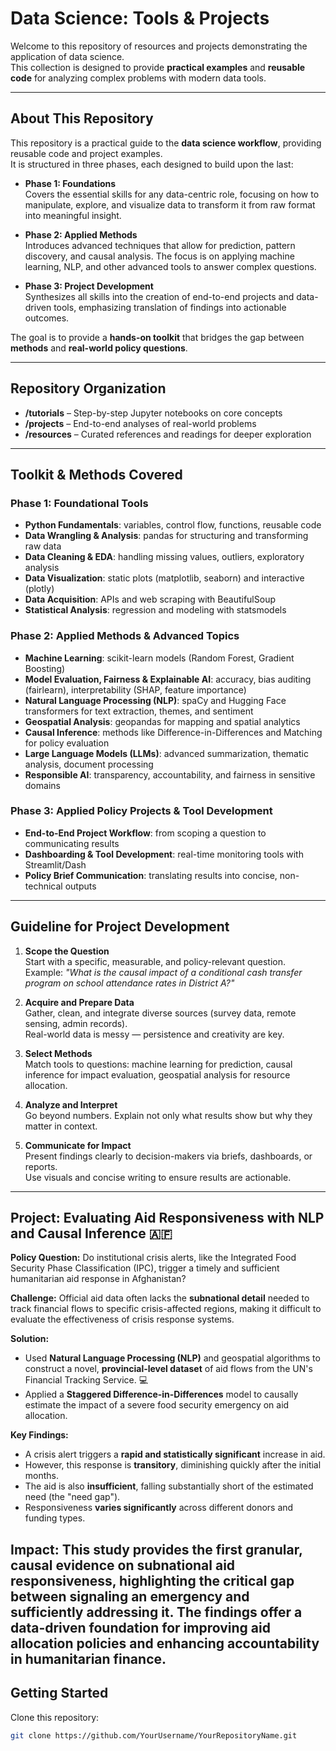 # Data Science: Tools & Projects

Welcome to this repository of resources and projects demonstrating the application of data science.  
This collection is designed to provide **practical examples** and **reusable code** for analyzing complex problems with modern data tools.

---
 
## About This Repository

This repository is a practical guide to the **data science workflow**, providing reusable code and project examples.  
It is structured in three phases, each designed to build upon the last:

- **Phase 1: Foundations**  
  Covers the essential skills for any data-centric role, focusing on how to manipulate, explore, and visualize data to transform it from raw format into meaningful insight.

- **Phase 2: Applied Methods**  
  Introduces advanced techniques that allow for prediction, pattern discovery, and causal analysis. The focus is on applying machine learning, NLP, and other advanced tools to answer complex questions.

- **Phase 3: Project Development**  
  Synthesizes all skills into the creation of end-to-end projects and data-driven tools, emphasizing translation of findings into actionable outcomes.

The goal is to provide a **hands-on toolkit** that bridges the gap between **methods** and **real-world policy questions**.

---

## Repository Organization


- **/tutorials** – Step-by-step Jupyter notebooks on core concepts  
- **/projects** – End-to-end analyses of real-world problems  
- **/resources** – Curated references and readings for deeper exploration  

---

## Toolkit & Methods Covered

### Phase 1: Foundational Tools
- **Python Fundamentals**: variables, control flow, functions, reusable code  
- **Data Wrangling & Analysis**: pandas for structuring and transforming raw data  
- **Data Cleaning & EDA**: handling missing values, outliers, exploratory analysis  
- **Data Visualization**: static plots (matplotlib, seaborn) and interactive (plotly)  
- **Data Acquisition**: APIs and web scraping with BeautifulSoup  
- **Statistical Analysis**: regression and modeling with statsmodels  

### Phase 2: Applied Methods & Advanced Topics
- **Machine Learning**: scikit-learn models (Random Forest, Gradient Boosting)  
- **Model Evaluation, Fairness & Explainable AI**: accuracy, bias auditing (fairlearn), interpretability (SHAP, feature importance)  
- **Natural Language Processing (NLP)**: spaCy and Hugging Face transformers for text extraction, themes, and sentiment  
- **Geospatial Analysis**: geopandas for mapping and spatial analytics  
- **Causal Inference**: methods like Difference-in-Differences and Matching for policy evaluation  
- **Large Language Models (LLMs)**: advanced summarization, thematic analysis, document processing  
- **Responsible AI**: transparency, accountability, and fairness in sensitive domains  

### Phase 3: Applied Policy Projects & Tool Development
- **End-to-End Project Workflow**: from scoping a question to communicating results  
- **Dashboarding & Tool Development**: real-time monitoring tools with Streamlit/Dash  
- **Policy Brief Communication**: translating results into concise, non-technical outputs  

---

## Guideline for Project Development

1. **Scope the Question**  
   Start with a specific, measurable, and policy-relevant question.  
   Example: *"What is the causal impact of a conditional cash transfer program on school attendance rates in District A?"*

2. **Acquire and Prepare Data**  
   Gather, clean, and integrate diverse sources (survey data, remote sensing, admin records).  
   Real-world data is messy — persistence and creativity are key.

3. **Select Methods**  
   Match tools to questions: machine learning for prediction, causal inference for impact evaluation, geospatial analysis for resource allocation.

4. **Analyze and Interpret**  
   Go beyond numbers. Explain not only what results show but why they matter in context.

5. **Communicate for Impact**  
   Present findings clearly to decision-makers via briefs, dashboards, or reports.  
   Use visuals and concise writing to ensure results are actionable.

---

## Project: Evaluating Aid Responsiveness with NLP and Causal Inference 🇦🇫

**Policy Question:** Do institutional crisis alerts, like the Integrated Food Security Phase Classification (IPC), trigger a timely and sufficient humanitarian aid response in Afghanistan?

**Challenge:** Official aid data often lacks the **subnational detail** needed to track financial flows to specific crisis-affected regions, making it difficult to evaluate the effectiveness of crisis response systems.

**Solution:**
* Used **Natural Language Processing (NLP)** and geospatial algorithms to construct a novel, **provincial-level dataset** of aid flows from the UN's Financial Tracking Service. 💻
* Applied a **Staggered Difference-in-Differences** model to causally estimate the impact of a severe food security emergency on aid allocation.

**Key Findings:**
* A crisis alert triggers a **rapid and statistically significant** increase in aid.
* However, this response is **transitory**, diminishing quickly after the initial months.
* The aid is also **insufficient**, falling substantially short of the estimated need (the "need gap").
* Responsiveness **varies significantly** across different donors and funding types.

**Impact:**
This study provides the **first granular, causal evidence** on subnational aid responsiveness, highlighting the critical gap between signaling an emergency and sufficiently addressing it. The findings offer a data-driven foundation for improving aid allocation policies and enhancing accountability in humanitarian finance.
---

## Getting Started

Clone this repository:

```bash
git clone https://github.com/YourUsername/YourRepositoryName.git
